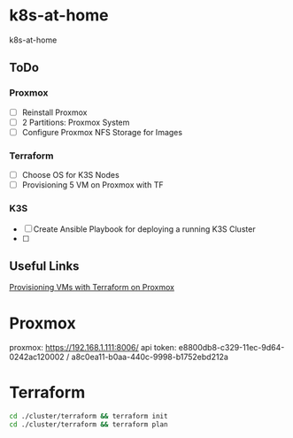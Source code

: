 # k8s-at-home
k8s-at-home

## ToDo

### Proxmox
- [ ]  Reinstall Proxmox
- [ ]  2 Partitions: Proxmox System
- [ ] Configure Proxmox NFS Storage for Images
### Terraform
- [ ]  Choose OS for K3S Nodes
- [ ]  Provisioning 5 VM on Proxmox with TF
### K3S
- [ ]  Create Ansible Playbook for deploying a running K3S Cluster
- [ ]  

## Useful Links
[Provisioning VMs with Terraform on Proxmox](https://vectops.com/2020/05/provision-proxmox-vms-with-terraform-quick-and-easy/)

# Proxmox
proxmox: https://192.168.1.111:8006/
api token: e8800db8-c329-11ec-9d64-0242ac120002 / a8c0ea11-b0aa-440c-9998-b1752ebd212a

# Terraform

```bash
cd ./cluster/terraform && terraform init
cd ./cluster/terraform && terraform plan
```


